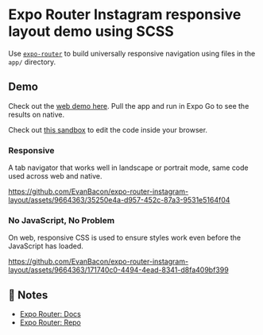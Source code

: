 # Expo Router Instagram responsive layout demo using SCSS

Use [`expo-router`](https://expo.github.io/router) to build universally responsive navigation using files in the `app/` directory.


## Demo

Check out the [web demo here](https://expo-instagram-layout.vercel.app/). Pull the app and run in Expo Go to see the results on native.

Check out [this sandbox](https://codesandbox.io/p/sandbox/github/EvanBacon/expo-router-instagram-layout) to edit the code inside your browser.

### Responsive

A tab navigator that works well in landscape or portrait mode, same code used across web and native.

https://github.com/EvanBacon/expo-router-instagram-layout/assets/9664363/35250e4a-d957-452c-87a3-9531e5164f04


### No JavaScript, No Problem

On web, responsive CSS is used to ensure styles work even before the JavaScript has loaded.

https://github.com/EvanBacon/expo-router-instagram-layout/assets/9664363/171740c0-4494-4ead-8341-d8fa409bf399


## 📝 Notes


- [Expo Router: Docs](https://docs.expo.dev/router/introduction/)
- [Expo Router: Repo](https://github.com/expo/router)
